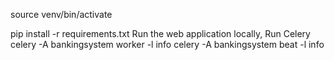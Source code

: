 
source venv/bin/activate 

pip install -r requirements.txt
Run the web application locally,
Run Celery
celery -A bankingsystem worker -l info
celery -A bankingsystem beat -l info
